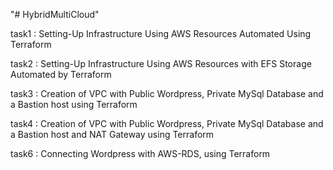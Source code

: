 "# HybridMultiCloud" 


task1 : Setting-Up Infrastructure Using AWS Resources Automated Using Terraform

task2 : Setting-Up Infrastructure Using AWS Resources with EFS Storage Automated by Terraform

task3 : Creation of VPC with Public Wordpress, Private MySql Database and a Bastion host using Terraform

task4 : Creation of VPC with Public Wordpress, Private MySql Database and a Bastion host and NAT Gateway using Terraform

task6 : Connecting Wordpress with AWS-RDS, using Terraform
